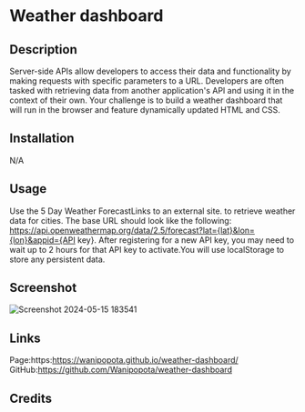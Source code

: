# Weather dashboard

## Description
Server-side APIs allow developers to access their data and functionality by making requests with specific parameters to a URL. Developers are often tasked with retrieving data from another application's API and using it in the context of their own. Your challenge is to build a weather dashboard that will run in the browser and feature dynamically updated HTML and CSS.

## Installation
N/A

## Usage

Use the 5 Day Weather ForecastLinks to an external site. to retrieve weather data for cities. The base URL should look like the following: https://api.openweathermap.org/data/2.5/forecast?lat={lat}&lon={lon}&appid={API key}. After registering for a new API key, you may need to wait up to 2 hours for that API key to activate.You will use localStorage to store any persistent data. 

## Screenshot
![Screenshot 2024-05-15 183541](https://github.com/Wanipopota/Task-Board/assets/163935215/930e45cf-04c3-457a-a8d0-dff17f082e3d)

## Links
Page:https:https://wanipopota.github.io/weather-dashboard/
GitHub:https://github.com/Wanipopota/weather-dashboard

## Credits
